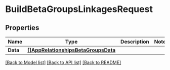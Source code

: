 # BuildBetaGroupsLinkagesRequest

## Properties

Name | Type | Description | Notes
------------ | ------------- | ------------- | -------------
**Data** | [**[]AppRelationshipsBetaGroupsData**](App_relationships_betaGroups_data.md) |  | 

[[Back to Model list]](../README.md#documentation-for-models) [[Back to API list]](../README.md#documentation-for-api-endpoints) [[Back to README]](../README.md)


